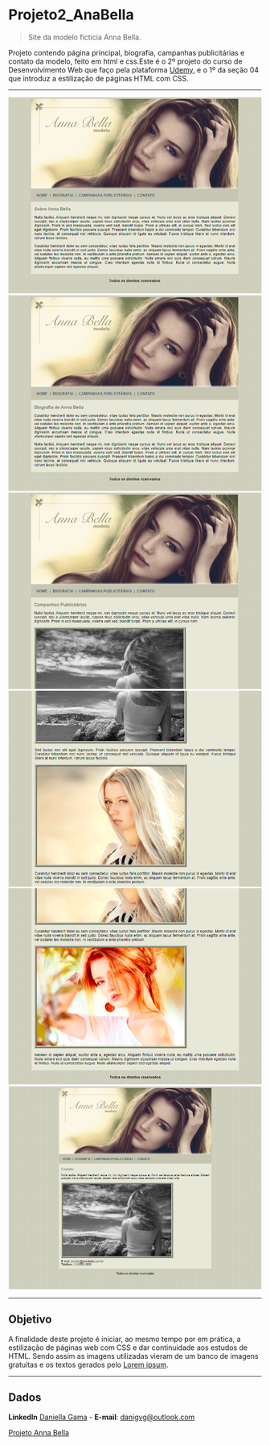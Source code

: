 # Projeto2_AnaBella
>Site da modelo fícticia Anna Bella.

Projeto contendo página principal, biografia, campanhas publicitárias e contato da modelo, feito em html e css.Este é o 2º projeto do curso de Desenvolvimento Web que faço pela plataforma [Udemy](https://www.udemy.com/course/web-completo/), e o 1º da seção 04 que introduz a estilização de páginas HTML com CSS.

<hr>

![HOME](imagens/projeto-annabella1.png)
![BIOGRAFIA](imagens/projeto-annabella2.png)
![CAMPANHAS](imagens/projeto-annabella3.png)
![CAMPANHAS](imagens/projeto-annabella4.png)
![CAMPANHAS](imagens/projeto-annabella5.png)
![CONTATO](imagens/projeto-annabella6.png)
<hr>

## Objetivo

A finalidade deste projeto é iniciar, ao mesmo tempo por em prática, a estilização de páginas web com CSS e dar continuidade aos estudos de HTML. Sendo assim as imagens utilizadas vieram de um banco de imagens gratuitas e os textos gerados pelo [Lorem ipsum](https://www.lipsum.com/).

<hr>

## Dados
**LinkedIn** [Daniella Gama](https://www.linkedin.com/in/danigvg/) - **E-mail**: danigvg@outlook.com

[Projeto Anna Bella](https://github.com/danigvg/Projeto2_AnaBella)